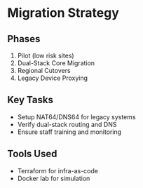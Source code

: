 
# Migration Strategy

## Phases
1. Pilot (low risk sites)
2. Dual-Stack Core Migration
3. Regional Cutovers
4. Legacy Device Proxying

## Key Tasks
- Setup NAT64/DNS64 for legacy systems
- Verify dual-stack routing and DNS
- Ensure staff training and monitoring

## Tools Used
- Terraform for infra-as-code
- Docker lab for simulation
